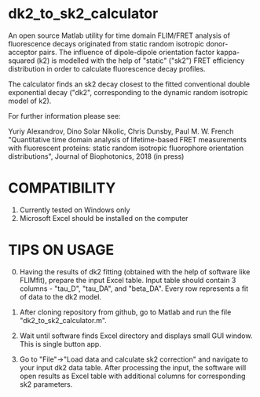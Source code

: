 dk2_to_sk2_calculator
=======


An open source Matlab utility for time domain FLIM/FRET analysis of fluorescence decays originated from static random isotropic donor-acceptor pairs. The influence of dipole-dipole orientation factor kappa-squared (k2) is modelled with the help of "static" ("sk2") FRET efficiency distribution in order to calculate fluorescence decay profiles. 

The calculator finds an sk2 decay closest to the fitted conventional double exponential decay ("dk2", corresponding to the dynamic random isotropic model of k2).

For further information please see:

Yuriy Alexandrov, Dino Solar Nikolic, Chris Dunsby, Paul M. W. French
"Quantitative time domain analysis of lifetime-based FRET measurements with fluorescent proteins: static random isotropic fluorophore orientation distributions", 
Journal of Biophotonics, 2018 (in press)


COMPATIBILITY
=======

1. Currently tested on Windows only
2. Microsoft Excel should be installed on the computer


TIPS ON USAGE
=======

0. Having the results of dk2 fitting (obtained with the help of software like FLIMfit), prepare the input Excel table.
Input table should contain 3 columns - "tau_D", "tau_DA", and "beta_DA". Every row represents a fit of data to the dk2 model. 

1. After cloning repository from github, go to Matlab and run the file "dk2_to_sk2_calculator.m".

2. Wait until software finds Excel directory and displays small GUI window. This is single button app.

3. Go to "File"->"Load data and calculate sk2 correction" and navigate to your input dk2 data table. 
After processing the input, the software will open results as Excel table with additional columns for corresponding sk2 parameters.



